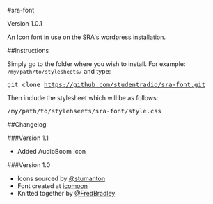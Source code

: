 #sra-font

Version 1.0.1

An Icon font in use on the SRA's wordpress installation.

##Instructions

Simply go to the folder where you wish to install. For example: <code>/my/path/to/stylesheets/</code> and type: <pre>git clone https://github.com/studentradio/sra-font.git</pre>

Then include the stylesheet which will be as follows:
<pre>
/my/path/to/stylehseets/sra-font/style.css
</pre>

##Changelog

###Version 1.1
<ul><li>Added AudioBoom Icon</li></ul>
###Version 1.0
<ul><li>Icons sourced by <a href="http://twitter.com/stumanton">@stumanton</a></li>
<li>Font created at <a href="https://icomoon.io/app">icomoon</a></li>
<li>Knitted together by <a href="http://twitter.com/fredbradley">@FredBradley</a></li>
</ul>


